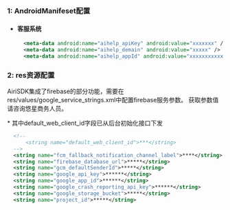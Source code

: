 ### 1: AndroidManifeset配置

- #### 客服系统

  ``` xml
    <meta-data android:name="aihelp_apiKey" android:value="xxxxxxx" />
    <meta-data android:name="aihelp_demain" android:value="xxxxx" />
    <meta-data android:name="aihelp_appId" android:value="xxxxxxxxxxx" />
  ```

### 2: res资源配置

AiriSDK集成了firebase的部分功能，需要在res/values/google_service_strings.xml中配置firebase服务参数。
获取参数值请咨询悠星商务人员。

\* 其中default_web_client_id字段已从后台初始化接口下发

  ``` xml
    <!--
        <string name="default_web_client_id">***</string>
    -->
    <string name="fcm_fallback_notification_channel_label">****</string>
    <string name="firebase_database_url">*****</string>
    <string name="gcm_defaultSenderId">*****</string>
    <string name="google_api_key">******</string>
    <string name="google_app_id">******</string>
    <string name="google_crash_reporting_api_key">******</string>
    <string name="google_storage_bucket">*****</string>
    <string name="project_id">*****</string>
  ```